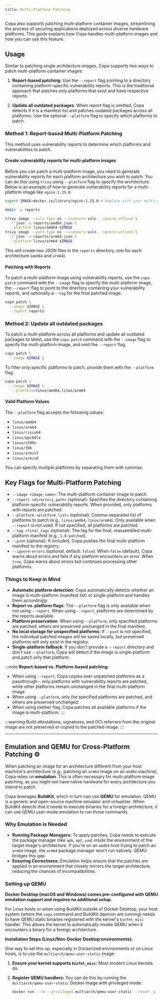 ```yaml
---
title: Multi-Platform Patching
---
```


Copa also supports patching multi-platform container images, streamlining the process of securing applications deployed across diverse hardware platforms. This guide explains how Copa handles multi-platform images and how you can use this feature.

## Usage

Similar to patching single architecture images, Copa supports two ways to patch multi-platform container images:

1. **Report-based patching**: Use the `--report` flag pointing to a directory containing platform-specific vulnerability reports. This is the traditional approach that patches only platforms that exist and have respective reports.

2. **Update all outdated packages**: When report flag is omitted, Copa detects if it is a manifest list and patches oudated packages across all platforms. Use the optional `--platform` flag to specify which platforms to patch.

### Method 1: Report-based Multi-Platform Patching

This method uses vulnerability reports to determine which platforms and vulnerabilities to patch.

#### Create vulnerability reports for multi-platform images

Before you can patch a multi-platform image, you need to generate vulnerability reports for each platform architecture you wish to patch. You can do this using `trivy` using `--platform` flag to specify the architecture. Below is an example of how to generate vulnerability reports for a multi-platform image like `nginx:1.25.0`.

```bash
export IMAGE=docker.io/library/nginx:1.25.0 # Replace with your multi-platform image

mkdir -p reports

trivy image --vuln-type os --scanners vuln --ignore-unfixed \
  -f json -o reports/amd64.json \
  --platform linux/amd64 $IMAGE
trivy image --vuln-type os --scanners vuln --ignore-unfixed \
  -f json -o reports/arm64.json \
  --platform linux/arm64 $IMAGE
```

This will create two JSON files in the `reports` directory, one for each architecture (`amd64` and `arm64`).

#### Patching with Reports

To patch a multi-platform image using vulnerability reports, use the `copa patch` command with the `--image` flag to specify the multi-platform image, the `--report` flag to point to the directory containing your vulnerability reports, and optionally a `--tag` for the final patched image.

```bash
copa patch \
  --image $IMAGE \
  --report reports
```

### Method 2: Update all outdated packages

To patch a multi-platform across all platforms and update all outdated packages to latest, use the `copa patch` command with the `--image` flag to specify the multi-platform image, and omit the `--report` flag. 

```bash
copa patch \
  --image $IMAGE \
```
To filter only specific platforms to patch, provide them with the `--platform` flag.

```bash
copa patch \
  --image $IMAGE \
   --platform=linux/amd64,linux/arm64
```

#### Valid Platform Values

The `--platform` flag accepts the following values:
- `linux/amd64`
- `linux/arm64`
- `linux/riscv64`
- `linux/ppc64le`
- `linux/s390x`
- `linux/386`
- `linux/arm/v7`
- `linux/arm/v6`

You can specify multiple platforms by separating them with commas.

## Key Flags for Multi-Platform Patching

- `--image <image_name>`: The multi-platform container image to patch.
- `--report <directory_path>` (optional): Specifies the directory containing platform-specific vulnerability reports. When provided, only platforms with reports are patched.
- `--platform <platform_list>` (optional): Comma-separated list of platforms to patch (e.g., `linux/amd64,linux/arm64`). Only available when `--report` is not used. If not specified, all platforms are patched.
- `--tag <final_tag>` (optional): The tag for the final, reassembled multi-platform manifest (e.g., `1.0-patched`).
- `--push` (optional): If included, Copa pushes the final multi-platform manifest to the registry.
- `--ignore-errors` (optional, default: `false`): When `false` (default), Copa warns about errors and fails if any platform encounters an error. When `true`, Copa warns about errors but continues processing other platforms.

### Things to Keep in Mind

- **Automatic platform detection**: Copa automatically detects whether an image is multi-platform (manifest list) or single-platform and handles them accordingly.
- **Report vs. platform flags**: The `--platform` flag is only available when not using `--report`. When using `--report`, platforms are determined by the reports available.
- **Platform preservation**: When using `--platform`, only specified platforms are patched; others are preserved unchanged in the final manifest.
- **No local storage for unspecified platforms**: If `--push` is not specified, the individual patched images will be saved locally, but preserved platforms will only exist in the registry.
- **Single-platform fallback**: If you don't provide a `--report` directory and don't use `--platform`, Copa will detect if the image is single-platform and patch only that platform.

:::note
**Report-based vs. Platform-based patching:**
- When using `--report`, Copa copies over unpatched platforms as a passthrough - only platforms with vulnerability reports are patched, while other platforms remain unchanged in the final multi-platform image.
- When using `--platform`, only the specified platforms are patched, and others are preserved unchanged.
- When using neither flag, Copa patches all available platforms if the image is multi-platform.
:::

:::warning
Build attestations, signatures, and OCI referrers from the original image are not preserved or copied to the patched image.
:::

---

## Emulation and QEMU for Cross-Platform Patching ⚙️

When patching an image for an architecture different from your host machine's architecture (e.g., patching an `arm64` image on an `amd64` machine), Copa relies on **emulation**. This is often necessary for multi-platform image patching, as you might not have native hardware for every architecture you intend to patch.

Copa leverages **BuildKit**, which in turn can use **QEMU** for emulation. QEMU is a generic and open-source machine emulator and virtualizer. When BuildKit detects that it needs to execute binaries for a foreign architecture, it can use QEMU user-mode emulation to run those commands.

### Why Emulation is Needed

- **Running Package Managers:** To apply patches, Copa needs to execute the package manager (like `apk`, `apt`, `yum`) _inside_ the environment of the target image's architecture. If you're on an `amd64` host trying to patch an `arm64` image, the `arm64` package manager won't run natively. QEMU bridges this gap.
- **Ensuring Correctness:** Emulation helps ensure that the patches are applied in an environment that closely mirrors the target architecture, reducing the chances of incompatibilities.

### Setting up QEMU

**Docker Desktop (macOS and Windows) comes pre-configured with QEMU emulation support and requires no additional setup.**

For Linux hosts or when using BuildKit outside of Docker Desktop, your host system  (where the `copa` command and BuildKit daemon are running) needs to have QEMU static binaries registered with the kernel's `binfmt_misc` handler. This allows the kernel to automatically invoke QEMU when it encounters a binary for a foreign architecture.

**Installation Steps (Linux/Non-Docker Desktop environments):**

One way to set this up, especially in Dockerized environments or on Linux hosts, is to use the `multiarch/qemu-user-static` image:

1. **Ensure your kernel supports `binfmt_misc`:** Most modern Linux kernels do.

2. **Register QEMU handlers:** You can do this by running the `multiarch/qemu-user-static` Docker image with privileged mode:

    ```bash
    docker run --rm --privileged multiarch/qemu-user-static --reset -p yes
    ```
